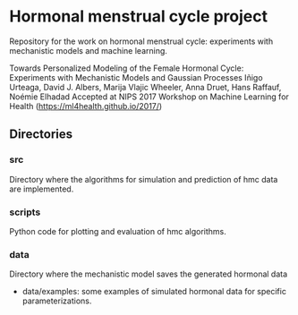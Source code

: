 # Hormonal menstrual cycle project

Repository for the work on hormonal menstrual cycle: experiments with mechanistic models and machine learning.

Towards Personalized Modeling of the Female Hormonal Cycle: Experiments with Mechanistic Models and Gaussian Processes
Iñigo Urteaga, David J. Albers, Marija Vlajic Wheeler, Anna Druet, Hans Raffauf, Noémie Elhadad
Accepted at NIPS 2017 Workshop on Machine Learning for Health (https://ml4health.github.io/2017/)

## Directories

### src

Directory where the algorithms for simulation and prediction of hmc data are implemented.

### scripts

Python code for plotting and evaluation of hmc algorithms.

### data

Directory where the mechanistic model saves the generated hormonal data

- data/examples: some examples of simulated hormonal data for specific parameterizations.
